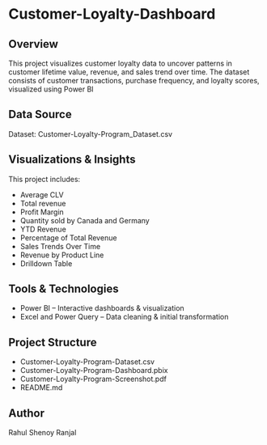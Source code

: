 # Customer-Loyalty-Dashboard

## Overview
This project visualizes customer loyalty data to uncover patterns in customer lifetime value, revenue, and sales trend over time. The dataset consists of customer transactions, purchase frequency, and loyalty scores, visualized using Power BI

## Data Source
Dataset: Customer-Loyalty-Program_Dataset.csv

## Visualizations & Insights
This project includes:
- Average CLV
- Total revenue
- Profit Margin
- Quantity sold by Canada and Germany
- YTD Revenue
- Percentage of Total Revenue
- Sales Trends Over Time
- Revenue by Product Line
- Drilldown Table

## Tools & Technologies
- Power BI – Interactive dashboards & visualization
- Excel and Power Query – Data cleaning & initial transformation

## Project Structure
- Customer-Loyalty-Program-Dataset.csv
- Customer-Loyalty-Program-Dashboard.pbix
- Customer-Loyalty-Program-Screenshot.pdf
- README.md

## Author
Rahul Shenoy Ranjal
